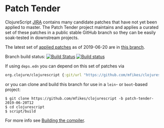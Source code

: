 # Patch Tender

ClojureScript [JIRA](https://dev.clojure.org/jira/browse/CLJS) contains many candidate patches that have not yet been applied to master.
The Patch Tender project maintains and applies a curated set of these patches in a public stable GitHub branch so they can be easily soak-tested in downstream projects.

The latest set of [applied patches](https://github.com/clojure/clojurescript/compare/master...mfikes:patch-tender-2019-06-20T12) as of 2019-06-20 are in [this branch](https://github.com/mfikes/clojurescript/commits/patch-tender-2019-06-20T12).

Branch build status: [![Build Status](https://travis-ci.org/mfikes/clojurescript.svg?branch=patch-tender-2019-06-20T12)](https://travis-ci.org/mfikes/clojurescript) [![Build status](https://ci.appveyor.com/api/projects/status/oggs1yydb8c2t6pa/branch/patch-tender-2019-06-20T12?svg=true)](https://ci.appveyor.com/project/mfikes/clojurescript/branch/patch-tender-2019-06-20T12)

If using `deps.edn` you can depend on this set of patches via
```clojure
org.clojure/clojurescript {:git/url "https://github.com/mfikes/clojurescript" :sha "c464e17d1240e2e78e842da43d4f852facf4cf54"}
```

or you can clone and build this branch for use in a `lein`- or `boot`-based project:

```
$ git clone https://github.com/mfikes/clojurescript -b patch-tender-2019-06-20T12
$ cd clojurescript
$ script/build
```
For more info see [Building the compiler](https://clojurescript.org/community/building).